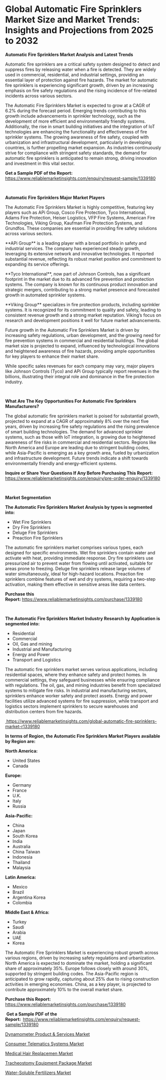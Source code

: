 <p><h1>Global Automatic Fire Sprinklers Market Size and Market Trends: Insights and Projections from 2025 to 2032</h1></p><p><strong>Automatic Fire Sprinklers Market Analysis and Latest Trends</strong></p>
<p><p>Automatic fire sprinklers are a critical safety system designed to detect and suppress fires by releasing water when a fire is detected. They are widely used in commercial, residential, and industrial settings, providing an essential layer of protection against fire hazards. The market for automatic fire sprinklers is experiencing significant growth, driven by an increasing emphasis on fire safety regulations and the rising incidence of fire-related incidents across various sectors.</p><p>The Automatic Fire Sprinklers Market is expected to grow at a CAGR of 6.2% during the forecast period. Emerging trends contributing to this growth include advancements in sprinkler technology, such as the development of more efficient and environmentally friendly systems. Additionally, the rise in smart building initiatives and the integration of IoT technologies are enhancing the functionality and effectiveness of fire sprinkler systems. The growing awareness of fire safety, coupled with urbanization and infrastructural development, particularly in developing countries, is further propelling market expansion. As industries continuously strive for compliance with stringent safety standards, the demand for automatic fire sprinklers is anticipated to remain strong, driving innovation and investment in this vital sector.</p></p>
<p><strong>Get a Sample PDF of the Report:&nbsp;</strong> <a href="https://www.reliablemarketinsights.com/enquiry/request-sample/1339180?utm_campaign=2012&utm_medium=2&utm_source=Github&utm_content=ia&utm_term=08012025&utm_id=automatic-fire-sprinklers">https://www.reliablemarketinsights.com/enquiry/request-sample/1339180</a></p>
<p>&nbsp;</p>
<p><strong>Automatic Fire Sprinklers Major Market Players</strong></p>
<p><p>The Automatic Fire Sprinklers Market is highly competitive, featuring key players such as APi Group, Cosco Fire Protection, Tyco International, Adams Fire Protection, Heiser Logistics, VFP Fire Systems, American Fire Technologies, Viking Group, Kaufman Fire Protection Systems, and Grundfos. These companies are essential in providing fire safety solutions across various sectors.</p><p>**APi Group** is a leading player with a broad portfolio in safety and industrial services. The company has experienced steady growth, leveraging its extensive network and innovative technologies. It reported substantial revenue, reflecting its robust market position and commitment to expanding its service offerings.</p><p>**Tyco International**, now part of Johnson Controls, has a significant footprint in the market due to its advanced fire prevention and protection systems. The company is known for its continuous product innovation and strategic mergers, contributing to a strong market presence and forecasted growth in automated sprinkler systems.</p><p>**Viking Group** specializes in fire protection products, including sprinkler systems. It is recognized for its commitment to quality and safety, leading to consistent revenue growth and a strong market reputation. Viking’s focus on research and development positions it well for future market advancements.</p><p>Future growth in the Automatic Fire Sprinklers Market is driven by increasing safety regulations, urban development, and the growing need for fire prevention systems in commercial and residential buildings. The global market size is projected to expand, influenced by technological innovations and heightened awareness of fire hazards, providing ample opportunities for key players to enhance their market share.</p><p>While specific sales revenues for each company may vary, major players like Johnson Controls (Tyco) and APi Group typically report revenues in the billions, illustrating their integral role and dominance in the fire protection industry.</p></p>
<p>&nbsp;</p>
<p><strong>What Are The Key Opportunities For Automatic Fire Sprinklers Manufacturers?</strong></p>
<p><p>The global automatic fire sprinklers market is poised for substantial growth, projected to expand at a CAGR of approximately 8% over the next five years, driven by increasing fire safety regulations and the rising prevalence of smart building technologies. The demand for advanced sprinkler systems, such as those with IoT integration, is growing due to heightened awareness of fire risks in commercial and residential sectors. Regions like North America and Europe are leading due to stringent building codes, while Asia-Pacific is emerging as a key growth area, fueled by urbanization and infrastructure development. Future trends indicate a shift towards environmentally friendly and energy-efficient systems.</p></p>
<p><strong>Inquire or Share Your Questions If Any Before Purchasing This Report:</strong> <a href="https://www.reliablemarketinsights.com/enquiry/pre-order-enquiry/1339180?utm_campaign=2012&utm_medium=2&utm_source=Github&utm_content=ia&utm_term=08012025&utm_id=automatic-fire-sprinklers">https://www.reliablemarketinsights.com/enquiry/pre-order-enquiry/1339180</a></p>
<p>&nbsp;</p>
<p><strong>Market Segmentation</strong></p>
<p><strong>The Automatic Fire Sprinklers Market Analysis by types is segmented into:</strong></p>
<p><ul><li>Wet Fire Sprinklers</li><li>Dry Fire Sprinklers</li><li>Deluge Fire Sprinklers</li><li>Preaction Fire Sprinklers</li></ul></p>
<p><p>The automatic fire sprinklers market comprises various types, each designed for specific environments. Wet fire sprinklers contain water and activate with heat, providing immediate response. Dry fire sprinklers use pressurized air to prevent water from flowing until activated, suitable for areas prone to freezing. Deluge fire sprinklers release large volumes of water simultaneously, ideal for high-hazard locations. Preaction fire sprinklers combine features of wet and dry systems, requiring a two-step activation, making them effective in sensitive areas like data centers.</p></p>
<p><strong>Purchase this Report:&nbsp;</strong><a href="https://www.reliablemarketinsights.com/purchase/1339180?utm_campaign=2012&utm_medium=2&utm_source=Github&utm_content=ia&utm_term=08012025&utm_id=automatic-fire-sprinklers">https://www.reliablemarketinsights.com/purchase/1339180</a></p>
<p>&nbsp;</p>
<p><strong>The Automatic Fire Sprinklers Market Industry Research by Application is segmented into:</strong></p>
<p><ul><li>Residential</li><li>Commercial</li><li>Oil, Gas and mining</li><li>Industrial and Manufacturing</li><li>Energy and Power</li><li>Transport and Logistics</li></ul></p>
<p><p>The automatic fire sprinklers market serves various applications, including residential spaces, where they enhance safety and protect homes. In commercial settings, they safeguard businesses while ensuring compliance with regulations. The oil, gas, and mining industries benefit from specialized systems to mitigate fire risks. In industrial and manufacturing sectors, sprinklers enhance worker safety and protect assets. Energy and power facilities utilize advanced systems for fire suppression, while transport and logistics sectors implement sprinklers to secure warehouses and distribution centers from fire hazards.</p></p>
<p><a href="https://www.reliablemarketinsights.com/global-automatic-fire-sprinklers-market-r1339180?utm_campaign=2012&utm_medium=2&utm_source=Github&utm_content=ia&utm_term=08012025&utm_id=automatic-fire-sprinklers">&nbsp;https://www.reliablemarketinsights.com/global-automatic-fire-sprinklers-market-r1339180</a></p>
<p><strong>In terms of Region, the Automatic Fire Sprinklers Market Players available by Region are:</strong></p>
<p>
    <p> <strong> North America: </strong>
        <ul>
            <li>United States</li>
            <li>Canada</li>
        </ul>
        </p> 
    <p> <strong> Europe: </strong>
        <ul>
            <li>Germany</li>
            <li>France</li>
            <li>U.K.</li>
            <li>Italy</li>
            <li>Russia</li>
        </ul>
        </p> 
    <p> <strong> Asia-Pacific: </strong>
        <ul>
            <li>China</li>
            <li>Japan</li>
            <li>South Korea</li>
            <li>India</li>
            <li>Australia</li>
            <li>China Taiwan</li>
            <li>Indonesia</li>
            <li>Thailand</li>
            <li>Malaysia</li>
        </ul>
        </p> 
    <p> <strong> Latin America: </strong>
        <ul>
            <li>Mexico</li>
            <li>Brazil</li>
            <li>Argentina Korea</li>
            <li>Colombia</li>
        </ul>
        </p> 
    <p> <strong> Middle East & Africa: </strong>
        <ul>
            <li>Turkey</li>
            <li>Saudi</li>
            <li>Arabia</li>
            <li>UAE</li>
            <li>Korea</li>
        </ul>
    </p>
    </p>
<p><p>The Automatic Fire Sprinklers Market is experiencing robust growth across various regions, driven by increasing safety regulations and urbanization. North America is expected to dominate the market, holding a significant share of approximately 35%. Europe follows closely with around 30%, supported by stringent building codes. The Asia-Pacific region is anticipated to grow rapidly, capturing about 25% due to rising construction activities in emerging economies. China, as a key player, is projected to contribute approximately 10% to the overall market share.</p></p>
<p><strong>Purchase this Report: </strong><a href="https://www.reliablemarketinsights.com/purchase/1339180?utm_campaign=2012&utm_medium=2&utm_source=Github&utm_content=ia&utm_term=08012025&utm_id=automatic-fire-sprinklers">https://www.reliablemarketinsights.com/purchase/1339180</a></p>
<p>&nbsp;<strong>Get a Sample PDF of the Report:&nbsp;&nbsp;</strong><a href="https://www.reliablemarketinsights.com/enquiry/request-sample/1339180?utm_campaign=2012&utm_medium=2&utm_source=Github&utm_content=ia&utm_term=08012025&utm_id=automatic-fire-sprinklers">https://www.reliablemarketinsights.com/enquiry/request-sample/1339180</a></p>
<p><strong></strong></p>
<p><p><a href="https://www.linkedin.com/pulse/market-size-trends-dynamometer-product-services-74-cagr-expected-from-cedic?utm_campaign=2012&utm_medium=2&utm_source=Github&utm_content=ia&utm_term=08012025&utm_id=automatic-fire-sprinklers">Dynamometer Product & Services Market</a></p><p><a href="https://www.linkedin.com/pulse/market-growth-consumer-telematics-systems-sector-2025-2032-emerging-trends-2midc?utm_campaign=2012&utm_medium=2&utm_source=Github&utm_content=ia&utm_term=08012025&utm_id=automatic-fire-sprinklers">Consumer Telematics Systems Market</a></p><p><a href="https://www.linkedin.com/pulse/global-medical-hair-replacemen-market-scope-its-rapid-growth-in93-cagr-wqlle?utm_campaign=2012&utm_medium=2&utm_source=Github&utm_content=ia&utm_term=08012025&utm_id=automatic-fire-sprinklers">Medical Hair Replacemen Market</a></p><p><a href="https://www.linkedin.com/pulse/strategic-overview-tracheostomy-equipment-package-market-industry-tactics-rfpdc?utm_campaign=2012&utm_medium=2&utm_source=Github&utm_content=ia&utm_term=08012025&utm_id=automatic-fire-sprinklers">Tracheostomy Equipment Package Market</a></p><p><a href="https://github.com/JakirUddin511/Market-Research-Report-List-1/blob/main/water-soluble-fertilizers-market.md?utm_campaign=2012&utm_medium=2&utm_source=Github&utm_content=ia&utm_term=08012025&utm_id=automatic-fire-sprinklers">Water-Soluble Fertilizers Market</a></p></p>